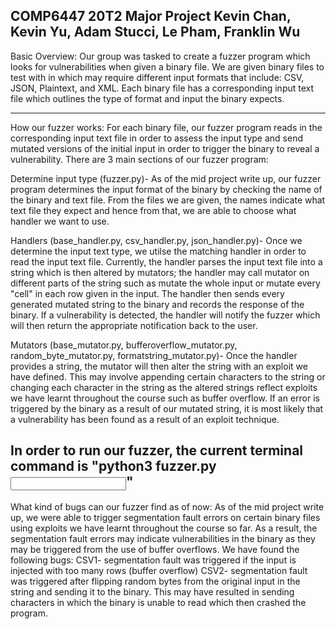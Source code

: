 COMP6447 20T2 Major Project
 Kevin Chan, Kevin Yu, Adam Stucci, Le Pham, Franklin Wu
-------------------------------------------------------------------------------------------------------
Basic Overview:
Our group was tasked to create a fuzzer program which looks for vulnerabilities when given a binary file. We are given binary files to test with in which may require different input formats that include:  CSV, JSON, Plaintext, and XML. Each binary file has a corresponding input text file which outlines the type of format and input the binary expects.

-------------------------------------------------------------------------------------------------------
How our fuzzer works:
For each binary file, our fuzzer program reads in the corresponding input text file in order to assess the input type and send mutated versions of the initial input in order to trigger the binary to reveal a vulnerability. There are 3 main sections of our fuzzer program:

Determine input type (fuzzer.py)-
As of the mid project write up, our fuzzer program determines the input format of the binary by checking the name of the binary and text file. From the files we are given, the names indicate what text file they expect and hence from that, we are able to choose what handler we want to use.

Handlers (base_handler.py, csv_handler.py, json_handler.py)-
Once we determine the input text type, we utilse the matching handler in order to read the input text file. Currently, the handler parses the input text file into a string which is then altered by mutators; the handler may call mutator on different parts of the string such as mutate the whole input or mutate every "cell" in each row given in the input. The handler then sends every generated mutated string to the binary and records the response of the binary. If a vulnerability is detected, the handler will notify the fuzzer which will then return the appropriate notification back to the user.

Mutators (base_mutator.py, bufferoverflow_mutator.py, random_byte_mutator.py, formatstring_mutator.py)-
Once the handler provides a string, the mutator will then alter the string with an exploit we have defined. This may involve appending certain characters to the string or changing each character in the string as the altered strings reflect exploits we have learnt throughout the course such as buffer overflow. If an error is triggered by the binary as a result of our mutated string, it is most likely that a vulnerability has been found as a result of an exploit technique.

In order to run our fuzzer, the current terminal command is "python3 fuzzer.py <binary file path> <input text file path>"
-------------------------------------------------------------------------------------------------------
What kind of bugs can our fuzzer find as of now:
As of the mid project write up, we were able to trigger segmentation fault errors on certain binary files using exploits we have learnt throughout the course so far. As a result, the segmentation fault errors may indicate vulnerabilities in the binary as they may be triggered from the use of buffer overflows.
We have found the following bugs:
CSV1- segmentation fault was triggered if the input is injected with too many rows (buffer overflow)
CSV2- segmentation fault was triggered after flipping random bytes from the original input in the string and sending it to the binary. This may have resulted in sending characters in which the binary is unable to read which then crashed the program.
